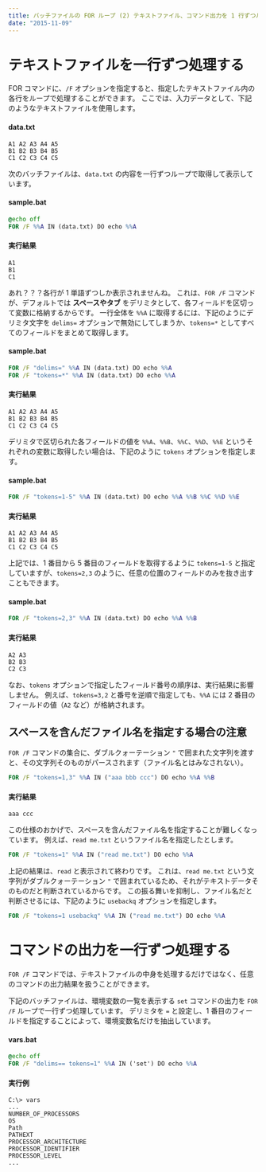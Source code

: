 ```yaml
---
title: バッチファイルの FOR ループ (2) テキストファイル、コマンド出力を 1 行ずつループ処理
date: "2015-11-09"
---
```


テキストファイルを一行ずつ処理する
====
FOR コマンドに、`/F` オプションを指定すると、指定したテキストファイル内の各行をループで処理することができます。
ここでは、入力データとして、下記のようなテキストファイルを使用します。

#### data.txt
```
A1 A2 A3 A4 A5
B1 B2 B3 B4 B5
C1 C2 C3 C4 C5
```

次のバッチファイルは、`data.txt` の内容を一行ずつループで取得して表示しています。

#### sample.bat
```bat
@echo off
FOR /F %%A IN (data.txt) DO echo %%A
```

#### 実行結果
```
A1
B1
C1
```

あれ？？？各行が 1 単語ずつしか表示されませんね。
これは、`FOR /F` コマンドが、デフォルトでは **スペースやタブ** をデリミタとして、各フィールドを区切って変数に格納するからです。
一行全体を `%%A` に取得するには、下記のようにデリミタ文字を `delims=` オプションで無効にしてしまうか、`tokens=*` としてすべてのフィールドをまとめて取得します。

#### sample.bat
```bat
FOR /F "delims=" %%A IN (data.txt) DO echo %%A
FOR /F "tokens=*" %%A IN (data.txt) DO echo %%A
```

#### 実行結果
```
A1 A2 A3 A4 A5
B1 B2 B3 B4 B5
C1 C2 C3 C4 C5
```

デリミタで区切られた各フィールドの値を `%%A`、`%%B`、`%%C`、`%%D`、`%%E` というそれぞれの変数に取得したい場合は、下記のように `tokens` オプションを指定します。

#### sample.bat
```bat
FOR /F "tokens=1-5" %%A IN (data.txt) DO echo %%A %%B %%C %%D %%E
```

#### 実行結果
```
A1 A2 A3 A4 A5
B1 B2 B3 B4 B5
C1 C2 C3 C4 C5
```

上記では、1 番目から 5 番目のフィールドを取得するように `tokens=1-5` と指定していますが、`tokens=2,3` のように、任意の位置のフィールドのみを抜き出すこともできます。

#### sample.bat
```bat
FOR /F "tokens=2,3" %%A IN (data.txt) DO echo %%A %%B
```

#### 実行結果
```
A2 A3
B2 B3
C2 C3
```

なお、`tokens` オプションで指定したフィールド番号の順序は、実行結果に影響しません。
例えば、`tokens=3,2` と番号を逆順で指定しても、`%%A` には 2 番目のフィールドの値（`A2` など）が格納されます。


スペースを含んだファイル名を指定する場合の注意
----
`FOR /F` コマンドの集合に、ダブルクォーテーション `"` で囲まれた文字列を渡すと、その文字列そのものがパースされます（ファイル名とはみなされない）。

```bat
FOR /F "tokens=1,3" %%A IN ("aaa bbb ccc") DO echo %%A %%B
```

#### 実行結果
```
aaa ccc
```

この仕様のおかげで、スペースを含んだファイル名を指定することが難しくなっています。
例えば、`read me.txt` というファイル名を指定したとします。

```bat
FOR /F "tokens=1" %%A IN ("read me.txt") DO echo %%A
```

上記の結果は、`read` と表示されて終わりです。
これは、`read me.txt` という文字列がダブルクォーテーション `"` で囲まれているため、それがテキストデータそのものだと判断されているからです。
この振る舞いを抑制し、ファイル名だと判断させるには、下記のように `usebackq` オプションを指定します。

```bat
FOR /F "tokens=1 usebackq" %%A IN ("read me.txt") DO echo %%A
```


コマンドの出力を一行ずつ処理する
====
`FOR /F` コマンドでは、テキストファイルの中身を処理するだけではなく、任意のコマンドの出力結果を扱うことができます。

下記のバッチファイルは、環境変数の一覧を表示する `set` コマンドの出力を `FOR /F` ループで一行ずつ処理しています。
デリミタを `=` と設定し、1 番目のフィールドを指定することによって、環境変数名だけを抽出しています。

#### vars.bat
```bat
@echo off
FOR /F "delims== tokens=1" %%A IN ('set') DO echo %%A
```

#### 実行例
```
C:\> vars
...
NUMBER_OF_PROCESSORS
OS
Path
PATHEXT
PROCESSOR_ARCHITECTURE
PROCESSOR_IDENTIFIER
PROCESSOR_LEVEL
...
```

